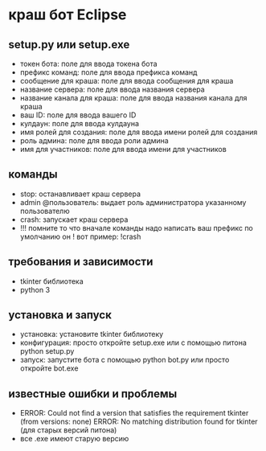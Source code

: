 # краш бот Eclipse

## setup.py или setup.exe

* токен бота: поле для ввода токена бота
* префикс команд: поле для ввода префикса команд
* сообщение для краша: поле для ввода сообщения для краша
* название сервера: поле для ввода названия сервера
* название канала для краша: поле для ввода названия канала для краша
* ваш ID: поле для ввода вашего ID
* кулдаун: поле для ввода кулдауна
* имя ролей для создания: поле для ввода имени ролей для создания
* роль админа: поле для ввода роли админа
* имя для участников: поле для ввода имени для участников

## команды

* stop: останавливает краш сервера
* admin @пользователь: выдает роль администратора указанному пользователю
* crash: запускает краш сервера
* !!! помните то что вначале команды надо написать ваш префикс по умолчанию он ! вот пример: !crash

## требования и зависимости

* tkinter библиотека
* python 3

## установка и запуск

* установка: установите tkinter библиотеку
* конфигурация: просто откройте setup.exe или с помощью питона python setup.py
* запуск: запустите бота с помощью python bot.py или просто откройте bot.exe

## известные ошибки и проблемы

* ERROR: Could not find a version that satisfies the requirement tkinter (from versions: none)
ERROR: No matching distribution found for tkinter (для старых версий питона)
* все .exe имеют старую версию
